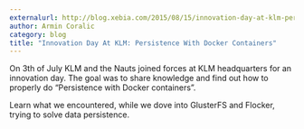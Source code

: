 ```yaml
---
externalurl: http://blog.xebia.com/2015/08/15/innovation-day-at-klm-persistence-with-docker-containers-2/
author: Armin Coralic
category: blog
title: "Innovation Day At KLM: Persistence With Docker Containers"
---
```

On 3th of July KLM and the Nauts joined forces at KLM headquarters for an innovation day. The goal was to share knowledge and find out how to properly do “Persistence with Docker containers”.
<p>
Learn what we encountered, while we dove into GlusterFS and Flocker, trying to solve data persistence.
